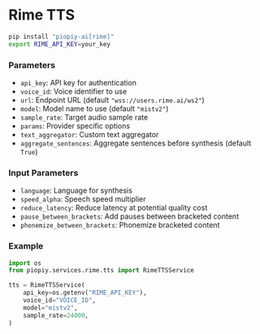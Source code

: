 # Rime TTS

```bash
pip install "piopiy-ai[rime]"
export RIME_API_KEY=your_key
```

### Parameters

- `api_key`: API key for authentication
- `voice_id`: Voice identifier to use
- `url`: Endpoint URL (default `"wss://users.rime.ai/ws2"`)
- `model`: Model name to use (default `"mistv2"`)
- `sample_rate`: Target audio sample rate
- `params`: Provider specific options
- `text_aggregator`: Custom text aggregator
- `aggregate_sentences`: Aggregate sentences before synthesis (default `True`)


### Input Parameters

- `language`: Language for synthesis
- `speed_alpha`: Speech speed multiplier
- `reduce_latency`: Reduce latency at potential quality cost
- `pause_between_brackets`: Add pauses between bracketed content
- `phonemize_between_brackets`: Phonemize bracketed content


### Example

```python
import os
from piopiy.services.rime.tts import RimeTTSService

tts = RimeTTSService(
    api_key=os.getenv("RIME_API_KEY"),
    voice_id="VOICE_ID",
    model="mistv2",
    sample_rate=24000,
)
```
